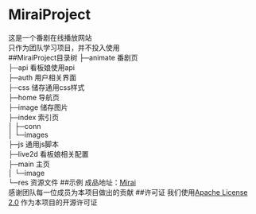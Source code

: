 # MiraiProject  
这是一个番剧在线播放网站  
只作为团队学习项目，并不投入使用  
##MiraiProject目录树
├─animate  番剧页  
├─api  看板娘使用api  
├─auth  用户相关界面  
├─css  储存通用css样式  
├─home 导航页  
├─image 储存图片  
├─index 索引页  
│  ├─conn  
│  └─images  
├─js 通用js脚本  
├─live2d 看板娘相关配置  
├─main 主页  
│  └─image  
└─res 资源文件
##示例
成品地址：[Mirai](http://blueberry.top/MiraiProject/home/home.html)  
感谢团队每一位成员为本项目做出的贡献
##许可证
我们使用[Apache License 2.0](https://www.apache.org/licenses/LICENSE-2.0)
作为本项目的开源许可证
